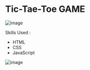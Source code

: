 # Tic-Tae-Toe GAME
 
![image](https://user-images.githubusercontent.com/41516169/123519802-0ffee400-d6cb-11eb-917a-a0f0bbaa5131.png)

Skills Used :
- HTML
- CSS
- JavaScript


![image](https://user-images.githubusercontent.com/41516169/123519918-a501dd00-d6cb-11eb-9fd3-541238c0fc0f.png)
